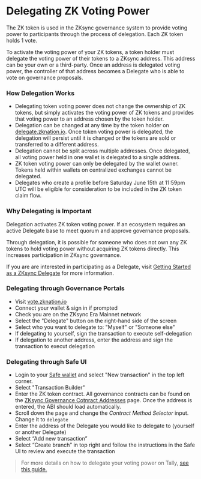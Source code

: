 # Delegating ZK Voting Power

The ZK token is used in the ZKsync governance system to provide voting power to participants through the process of delegation. Each ZK token holds 1 vote.

To activate the voting power of your ZK tokens, a token holder must delegate the voting power of their tokens to a ZKsync address. This address can be your own or a third-party. Once an address is delegated voting power, the controller of that address becomes a Delegate who is able to vote on governance proposals.

### How Delegation Works

* Delegating token voting power does not change the ownership of ZK tokens, but simply activates the voting power of ZK tokens and provides that voting power to an address chosen by the token holder.
* Delegation can be changed at any time by the token holder on [delegate.zknation.io](http://delegate.zknation.io/). Once token voting power is delegated, the delegation will persist until it is changed or the tokens are sold or transferred to a different address.
* Delegation cannot be split across multiple addresses. Once delegated, all voting power held in one wallet is delegated to a single address.
* ZK token voting power can only be delegated by the wallet owner. Tokens held within wallets on centralized exchanges cannot be delegated.
* Delegates who create a profile before Saturday June 15th at 11:59pm UTC will be eligible for consideration to be included in the ZK token claim flow.

### Why Delegating is Important

Delegation activates ZK token voting power. If an ecosystem requires an active Delegate base to meet quorum and approve governance proposals.

Through delegation, it is possible for someone who does not own any ZK tokens to hold voting power without acquiring ZK tokens directly. This increases participation in ZKsync governance.

If you are are interested in participating as a Delegate, visit [Getting Started as a ZKsync Delegate](https://forum.zknation.io/t/getting-started-as-a-zksync-delegate/104) for more information.

### Delegating through Governance Portals

* Visit [vote.zknation.io](https://delegate.zknation.io/dao)
* Connect your wallet & sign in if prompted
* Check you are on the ZKsync Era Mainnet network
* Select the "Delegate" button on the right-hand side of the screen
* Select who you want to delegate to: "Myself" or "Someone else"
* If delegating to yourself, sign the transaction to execute self-delegation
* If delegation to another address, enter the address and sign the transaction to execut delegation

### Delegating through Safe UI

* Login to your [Safe wallet](https://app.safe.global/welcome/accounts) and select "New transaction" in the top left corner.
* Select "Transaction Builder"&#x20;
* Enter the ZK token contract. All governance contracts can be found on the [ZKsync Governance Cotnract Addresses](../zk-nation/zksync-governance-contract-addresses.md) page. Once the address is entered, the ABI should load automatically.&#x20;
* Scroll down the page and change the _Contract Method Selector_ input. Change it to `delegate`
* Enter the address of the Delegate you would like to delegate to (yourself or another Delegate)
* Select “Add new transaction”
* Select “Create branch” in top right and follow the instructions in the Safe UI to review and execute the transaction

> For more details on how to delegate your voting power on Tally, [see this guide.](https://docs.tally.xyz/knowledge-base/delegations-on-tally/delegating-voting-power)
